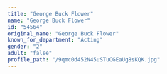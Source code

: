 ```yaml
---
title: "George Buck Flower"
name: "George Buck Flower"
id: "54564"
original_name: "George Buck Flower"
known_for_department: "Acting"
gender: "2"
adult: "false"
profile_path: "/9qmc0d452N45uSTuCGEaUg8sKQK.jpg"
---
```


